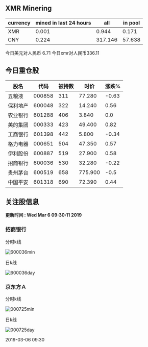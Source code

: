 ## XMR Minering

|currency|mined in last 24 hours|all|in pool|
|---|---|---|---|
|XMR|0.001|0.944|0.171|
|CNY|0.224|317.146|57.638|

今日美元对人民币 6.71	今日xmr对人民币336.11


## 今日重仓股 

|股名|代码|被持数|时价|涨跌%|
|---|---|---|---|---|
|五粮液|000858|311|77.280|-0.63|
|保利地产|600048|322|14.240|0.56|
|农业银行|601288|406|3.840|0.0|
|美的集团|000333|423|49.400|0.82|
|工商银行|601398|442|5.800|-0.34|
|格力电器|000651|504|47.350|0.57|
|伊利股份|600887|519|27.900|0.58|
|招商银行|600036|530|32.280|-0.22|
|贵州茅台|600519|658|775.900|-0.5|
|中国平安|601318|690|72.390|0.44|

## 关注股信息
**更新时间 : Wed Mar  6 09:30:11 2019**
### 招商银行 
分时k线

![600036min](http://image.sinajs.cn/newchart/min/n/sh600036.gif)

日k线

![600036day](http://image.sinajs.cn/newchart/daily/n/sh600036.gif)

### 京东方Ａ 
分时k线

![000725min](http://image.sinajs.cn/newchart/min/n/sz000725.gif)

日k线

![000725day](http://image.sinajs.cn/newchart/daily/n/sz000725.gif)

2019-03-06 09:30